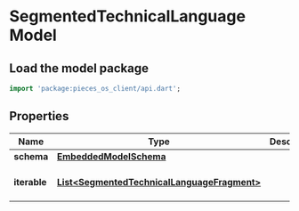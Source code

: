 # SegmentedTechnicalLanguage Model

## Load the model package
```dart
import 'package:pieces_os_client/api.dart';
```

## Properties
Name | Type | Description | Notes
------------ | ------------- | ------------- | -------------
**schema** | [**EmbeddedModelSchema**](EmbeddedModelSchema) |  | [optional] 
**iterable** | [**List\<SegmentedTechnicalLanguageFragment\>**](SegmentedTechnicalLanguageFragment) |  | [default to const []]




